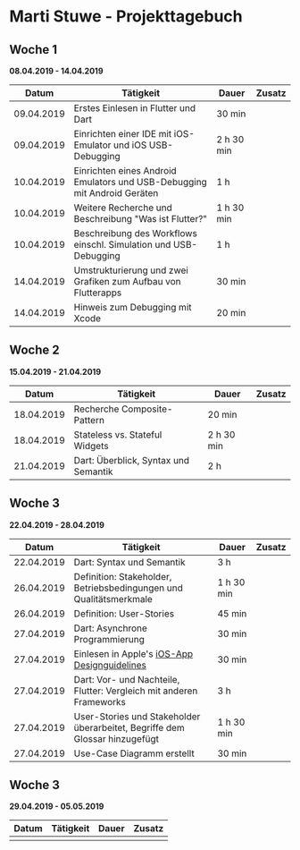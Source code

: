 # Marti Stuwe - Projekttagebuch

## Woche 1 
__08.04.2019 - 14.04.2019__

| Datum      | Tätigkeit                                                                | Dauer      | Zusatz |
| ---------- | ------------------------------------------------------------------------ | ---------- | ------ |
| 09.04.2019 | Erstes Einlesen in Flutter und Dart                                      | 30 min     |        |
| 09.04.2019 | Einrichten einer IDE mit iOS-Emulator und iOS USB-Debugging              | 2 h 30 min |        |
| 10.04.2019 | Einrichten eines Android Emulators und USB-Debugging mit Android Geräten | 1 h        |        |
| 10.04.2019 | Weitere Recherche und Beschreibung "Was ist Flutter?"                    | 1 h 30 min |        |
| 10.04.2019 | Beschreibung des Workflows einschl. Simulation und USB-Debugging         | 1 h        |        |
| 14.04.2019 | Umstrukturierung und zwei Grafiken zum Aufbau von Flutterapps            | 30 min     |        |
| 14.04.2019 | Hinweis zum Debugging mit Xcode                                          | 20 min     |        |

## Woche 2
__15.04.2019 - 21.04.2019__

| Datum      | Tätigkeit                            | Dauer      | Zusatz |
| ---------- | ------------------------------------ | ---------- | ------ |
| 18.04.2019 | Recherche Composite-Pattern          | 20 min     |        |
| 18.04.2019 | Stateless vs. Stateful Widgets       | 2 h 30 min |        |
| 21.04.2019 | Dart: Überblick, Syntax und Semantik | 2 h        |        |

## Woche 3 
__22.04.2019 - 28.04.2019__

| Datum      | Tätigkeit                                                                                                                   | Dauer      | Zusatz |
| ---------- | --------------------------------------------------------------------------------------------------------------------------- | ---------- | ------ |
| 22.04.2019 | Dart: Syntax und Semantik                                                                                                   | 3 h        |        |
| 26.04.2019 | Definition: Stakeholder, Betriebsbedingungen und Qualitätsmerkmale                                                          | 1 h 30 min |        |
| 26.04.2019 | Definition: User-Stories                                                                                                    | 45 min     |        |
| 27.04.2019 | Dart: Asynchrone Programmierung                                                                                             | 30 min     |        |
| 27.04.2019 | Einlesen in Apple's [iOS-App Designguidelines](https://developer.apple.com/design/human-interface-guidelines/ios/overview/) | 30 min     |        |
| 27.04.2019 | Dart: Vor- und Nachteile, Flutter: Vergleich mit anderen Frameworks                                                         | 3 h        |        |
| 27.04.2019 | User-Stories und Stakeholder überarbeitet, Begriffe dem Glossar hinzugefügt                                                 | 1 h 30 min |        |
| 27.04.2019 | Use-Case Diagramm erstellt                                                                                                  | 30 min     |        |

## Woche 3 
__29.04.2019 - 05.05.2019__

| Datum | Tätigkeit | Dauer | Zusatz |
| ----- | --------- | ----- | ------ |
|       |           |       |        |
